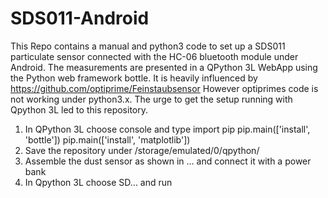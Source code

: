 # SDS011-Android
This Repo contains a manual and python3 code to set up a SDS011 particulate sensor connected with the HC-06 bluetooth module under Android. The measurements are presented in a QPython 3L WebApp using the Python web framework bottle. It is heavily influenced by https://github.com/optiprime/Feinstaubsensor However optiprimes code is not working under python3.x. The urge to get the setup running with Qpython 3L led to this repository.

1. In QPython 3L choose console and type
import pip
pip.main(['install', 'bottle'])
pip.main(['install', 'matplotlib'])
2. Save the repository under /storage/emulated/0/qpython/
3. Assemble the dust sensor as shown in ... and connect it with a power bank
4. In Qpython 3L choose SD... and run
